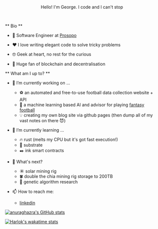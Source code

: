 <p align="center">
    Hello! I'm George. I code and I can't stop
</p>

<br/>

** Bio **

- :briefcase: Software Engineer at [Prosopo](https://prosopo.io)

- :heart: I love writing elegant code to solve tricky problems

- :nerd_face: Geek at heart, no rest for the curious

- :muscle: Huge fan of blockchain and decentralisation

** What am I up to? **

- 🔭 I’m currently working on ...
    - :soccer: an automated and free-to-use football data collection website + API
    - :crystal_ball: a machine learning based AI and advisor for playing [fantasy football](https://fantasy.premierleague.com/entry/7511/event/1)
    - :bulb: creating my own blog site via github pages (then dump all of my vast notes on there :smiling_imp:)

- 🌱 I’m currently learning ...
    - :fire: rust (melts my CPU but it's got fast execution!)
    - :ledger: substrate
    - :black_nib: ink smart contracts

- :calendar: What's next?
    - :sunny: solar mining rig
    - :four_leaf_clover: double the chia mining rig storage to 200TB
    - :monocle_face: genetic algorithm research

- 📫 How to reach me:
    - [linkedin](https://www.linkedin.com/in/goastler/)

[![anuraghazra's GitHub stats](https://github-readme-stats.vercel.app/api?username=goastler&show=reviews,prs_merged&show_icons=true&hide_title=true&rank_icon=percentile&include_all_commits=true)](https://github.com/anuraghazra/github-readme-stats)

<!-- ![Top Langs](https://github-readme-stats.vercel.app/api/top-langs/?username=goastler&layout=compact) -->

[![Harlok's wakatime stats](https://github-readme-stats.vercel.app/api/wakatime?username=goastler&layout=compact)](https://github.com/anuraghazra/github-readme-stats)
